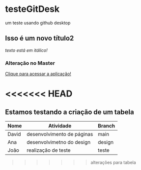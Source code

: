 # testeGitDesk
um teste usando github desktop

## Isso é um novo título2
*texto está em itálico!*

### Alteração no Master
[Clique para acessar a aplicação!](https://davidmirandar.github.io/testeGitDesk/)

<<<<<<< HEAD
=======
## Estamos testando a criação de um tabela

Nome | Atividade | Branch
---|---|---
David|desenvolvimento de páginas|main
Ana|desenvolvimetno do design|design
João|realização de teste|teste
>>>>>>> alterações para tabela
